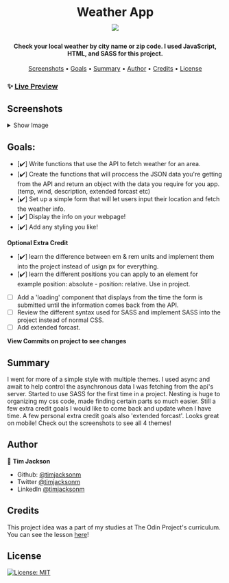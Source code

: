 <h1 align="center">
  <br>
  Weather App
  <br>
  <image src="src/assets/thunderstorms.svg" width="30%"> 
</h1>

<h4 align="center">Check your local weather by city name or zip code. I used JavaScript, HTML, and SASS for this project.</h4>

<p align="center">
  <a href="#screenshots">Screenshots</a> •
  <a href="#goals">Goals</a> •
  <a href="#summary">Summary</a> •
  <a href="#author">Author</a> •
    <a href="#credits">Credits</a> •
  <a href="#license">License</a>
</p>

### ✨ [Live Preview](https://timjacksonm.github.io/Weather-App/)
## Screenshots

<details>
  <summary>Show Image</summary>

  ![GIF demo](src/assets/weatherDemo.gif)

The below images showcase responsive web design across a couple different devices.

  <image src="src/assets/s5preview.png">
  <image src="src/assets/iphone8preview.png">
  <image src="src/assets/ipadpreview.png">
</details>

## Goals:
- [✔️] Write functions that use the API to fetch weather for an area.
- [✔️] Create the functions that will proccess the JSON data you're getting from the API and return an object with the data you require for you app. (temp, wind, description, extended forcast etc)
- [✔️] Set up a simple form that will let users input their location and fetch the weather info.
- [✔️] Display the info on your webpage!
- [✔️] Add any styling you like!

**Optional Extra Credit**
- [✔️] learn the difference between em & rem units and implement them into the project instead of usign px for everything.
- [✔️] learn the different positions you can apply to an element for example position: absolute  - position: relative. Use in project.
- [ ] Add a 'loading' component that displays from the time the form is submitted until the information comes back from the API.
- [ ] Review the different syntax used for SASS and implement SASS into the project instead of normal CSS.
- [ ] Add extended forcast.

**View Commits on project to see changes**

## Summary

I went for more of a simple style with multiple themes. I used async and await to help control the asynchronous data I was fetching from the api's server. Started to use SASS for the first time in a project. Nesting is huge to organizing my css code, made finding certain parts so much easier. Still a few extra credit goals I would like to come back and update when I have time. A few personal extra credit goals also 'extended forcast'. Looks great on mobile! Check out the screenshots to see all 4 themes!

## Author

👤 **Tim Jackson**

- Github: [@timjacksonm](https://github.com/timjacksonm)
- Twitter [@timjacksonm](https://twitter.com/timjacksonm)
- LinkedIn [@timjacksonm](https://linkedin.com/in/timjacksonm)

## Credits

This project idea was a part of my studies at The Odin Project's curriculum. You can see the lesson <a href="https://www.theodinproject.com/paths/full-stack-javascript/courses/javascript/lessons/weather-app" target="_blank">here</a>!

## License

<p>
  <a href="https://choosealicense.com/licenses/mit/">
    <img alt="License: MIT" src="https://img.shields.io/badge/License-MIT-yellow.svg">
</p>

